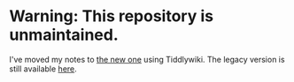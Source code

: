 # Warning: This repository is unmaintained.

I've moved my notes to [the new one](https://github.com/ntk148v/notes) using Tiddlywiki. The legacy version is still available [here](https://ntk148v.github.io/notes-archive).
